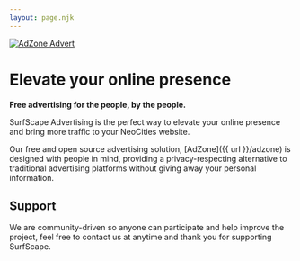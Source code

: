 ```yaml
---
layout: page.njk
---
```


<a class="advert" href="/adzone">
<img  src="{{ url }}/public/images/adverts/adzone_advert.png" alt="AdZone Advert">
</a>

# Elevate your online presence

**Free advertising for the people, by the people.**

SurfScape Advertising is the perfect way to elevate your online presence and bring more traffic to your NeoCities website.

Our free and open source advertising solution, [AdZone]({{ url }}/adzone) is designed with people in mind, providing a privacy-respecting alternative to traditional advertising platforms without giving away your personal information.

## Support

We are community-driven so anyone can participate and help improve the project, feel free to contact us at anytime and thank you for supporting SurfScape.
